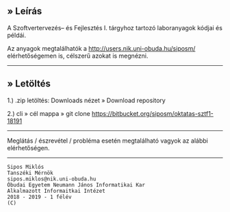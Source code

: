 ## » Leírás

A Szoftvertervezés– és Fejlesztés I. tárgyhoz tartozó laboranyagok kódjai és példái.

Az anyagok megtalálhatók a http://users.nik.uni-obuda.hu/siposm/ elérhetőségemen is, célszerű azokat is megnézni.

---

## » Letöltés

1.) .zip letöltés: Downloads nézet » Download repository

2.) cli » cél mappa » git clone https://bitbucket.org/siposm/oktatas-sztf1-18191

---

Meglátás / észrevétel / probléma esetén megtalálható vagyok az alábbi elérhetőségen.

---

	Sipos Miklós
	Tanszéki Mérnök
	sipos.miklos@nik.uni-obuda.hu
	Óbudai Egyetem Neumann János Informatikai Kar
	Alkalmazott Informaitkai Intézet
	2018 - 2019 - 1 félév
	(C)